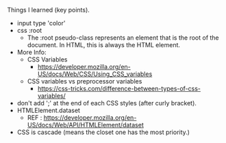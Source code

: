 Things I learned (key points).
  - input type 'color'
  - css :root 
    - The :root pseudo-class represents an element that is the root of the document. In HTML, this is always the HTML element.
  - More Info:
    - CSS Variables
      - https://developer.mozilla.org/en-US/docs/Web/CSS/Using_CSS_variables
    - CSS variables vs preprocessor variables
      - https://css-tricks.com/difference-between-types-of-css-variables/
  - don't add ';' at the end of each CSS styles (after curly bracket).
  - HTMLElement.dataset
    - REF : https://developer.mozilla.org/en-US/docs/Web/API/HTMLElement/dataset
  - CSS is cascade (means the closet one has the most priority.)

